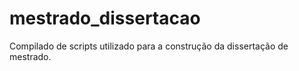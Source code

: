 # mestrado_dissertacao
Compilado de scripts utilizado para a construção da dissertação de mestrado.
